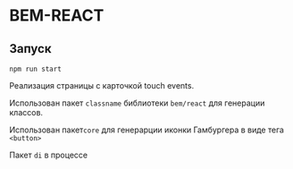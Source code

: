 # BEM-REACT

## Запуск
```
npm run start
```
Реализация страницы с карточкой touch events. 

Использован пакет ```classname``` библиотеки ```bem/react``` для генерации классов. 

Использован пакет```core``` для генерарции иконки Гамбургера в виде тега ```<button>``` 

Пакет ```di``` в процессе